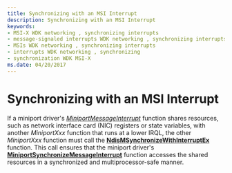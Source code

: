 ```yaml
---
title: Synchronizing with an MSI Interrupt
description: Synchronizing with an MSI Interrupt
keywords:
- MSI-X WDK networking , synchronizing interrupts
- message-signaled interrupts WDK networking , synchronizing interrupts
- MSIs WDK networking , synchronizing interrupts
- interrupts WDK networking , synchronizing
- synchronization WDK MSI-X
ms.date: 04/20/2017
---
```


# Synchronizing with an MSI Interrupt





If a miniport driver's [*MiniportMessageInterrupt*](/windows-hardware/drivers/ddi/ndis/nc-ndis-miniport_message_interrupt) function shares resources, such as network interface card (NIC) registers or state variables, with another *MiniportXxx* function that runs at a lower IRQL, the other *MiniportXxx* function must call the [**NdisMSynchronizeWithInterruptEx**](/windows-hardware/drivers/ddi/ndis/nf-ndis-ndismsynchronizewithinterruptex) function. This call ensures that the miniport driver's [**MiniportSynchronizeMessageInterrupt**](/windows-hardware/drivers/ddi/ndis/nc-ndis-miniport_synchronize_interrupt) function accesses the shared resources in a synchronized and multiprocessor-safe manner.

 

